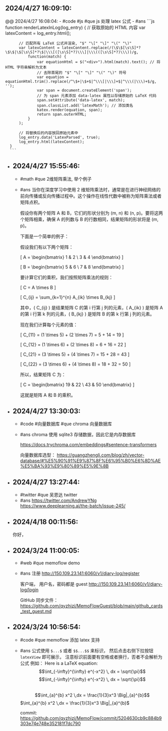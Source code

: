 ## 2024/4/27 16:09:10:
  @@ 2024/4/27 16:08:04:
	- #code #js
	  #que js 处理 latex 公式
	- #ans
	  ```js
	  function renderLatexInLog(log_entry) {
	      // 获取原始的 HTML 内容
	      var latexContent = log_entry.html();
	  
	      // 匹配所有 LaTeX 公式并渲染, "$" "\[" "\]" "\(" "\)"
	      var latexContent = latexContent.replace(/(\$\$[\s\S]*?\$\$|\$[\s\S]*?\$|\\\[([\s\S]*?)\\\]|\\\(([\s\S]*?)\\\))/g,
	          function(match) {
	              var equationHtml = $("<div>").html(match).text(); // 将 HTML 字符串解析为文本
	              // 去除首尾的 "$" "\[" "\]" "\(" "\)" 符号
	              var equation = equationHtml.trim().replace(/^\$+|\$+$|^\\\[|\\\]+$|^\\\(|\\\)+$/g, ''); 
	              var span = document.createElement('span');
	              // 为 span 元素添加 data-latex 属性以存储原始的 LaTeX 代码
	              span.setAttribute('data-latex', match);
	              span.classList.add('latexMath'); // 添加类名
	              katex.render(equation, span);
	              return span.outerHTML;
	          }
	      );
	  
	      // 将替换后的内容放回原始元素中
	      log_entry.data('LatexParsed', true);
	      log_entry.html(latexContent);
	  }
	  ```
- ## 2024/4/27 15:55:46:
	- #math
	  #que 2维矩阵乘法, 举个例子
	- #ans
	  当你在深度学习中使用 2 维矩阵乘法时，通常是在进行神经网络的前向传播或反向传播过程中。这个操作在线性代数中被称为矩阵乘法或者矩阵点积。
	  
	  假设你有两个矩阵 A 和 B，它们的形状分别为 (m, n) 和 (n, p)。要将这两个矩阵相乘，确保 A 的列数与 B 的行数相同，结果矩阵的形状将是 (m, p)。
	  
	  下面是一个简单的例子：
	  
	  假设我们有以下两个矩阵：
	  
	  \[ A = \begin{bmatrix} 1 & 2 \\ 3 & 4 \end{bmatrix} \]
	  
	  \[ B = \begin{bmatrix} 5 & 6 \\ 7 & 8 \end{bmatrix} \]
	  
	  要计算它们的乘积，我们按照矩阵乘法的规则：
	  
	  \[ C = A \times B \]
	  
	  \[ C_{ij} = \sum_{k=1}^{n} A_{ik} \times B_{kj} \]
	  
	  其中，\( C_{ij} \) 是结果矩阵 C 的第 i 行第 j 列的元素，\( A_{ik} \) 是矩阵 A 的第 i 行第 k 列的元素，\( B_{kj} \) 是矩阵 B 的第 k 行第 j 列的元素。
	  
	  现在我们计算每个元素的值：
	  
	  \[ C_{11} = (1 \times 5) + (2 \times 7) = 5 + 14 = 19 \]
	  
	  \[ C_{12} = (1 \times 6) + (2 \times 8) = 6 + 16 = 22 \]
	  
	  \[ C_{21} = (3 \times 5) + (4 \times 7) = 15 + 28 = 43 \]
	  
	  \[ C_{22} = (3 \times 6) + (4 \times 8) = 18 + 32 = 50 \]
	  
	  所以，结果矩阵 C 为：
	  
	  \[ C = \begin{bmatrix} 19 & 22 \\ 43 & 50 \end{bmatrix} \]
	  
	  这就是矩阵 A 和 B 的乘积。
- ## 2024/4/27 13:30:03:
	- #code #向量数据库
	  #que chroma 向量数据库
	- #ans
	  chroma 使用 sqlite3 存储数据，因此它是内存数据库
	  
	  https://docs.trychroma.com/embeddings#sentence-transformers
	  
	  向量数据库选型： https://guangzhengli.com/blog/zh/vector-database/#%E5%90%91%E9%87%8F%E6%95%B0%E6%8D%AE%E5%BA%93%E9%80%89%E5%9E%8B
- ## 2024/4/27 13:27:44:
	- #twitter
	  #que 吴恩达 twitter
	- #ans
	  https://twitter.com/AndrewYNg
	  https://www.deeplearning.ai/the-batch/issue-245/
- ## 2024/4/18 00:11:56:
  你好，
- ## 2024/3/24 11:00:05:
	- #web
	  #que memoflow demo
	- #ans
	  注册
	  http://150.109.23.141:6060/v1/diary-log/register
	  
	  客户端， 用户名，密码都是 guest
	  http://150.109.23.141:6060/v1/diary-log/login
	  
	  GitHub 同步文件：
	  https://github.com/qyzhizi/MemoFlowGuest/blob/main/github_cards_test_guest.md
- ## 2024/3/24 10:56:54:
	- #code
	  #que memoflow 添加 latex 支持
	- #ans
	   公式使用 `$...$` 或者 `$$...$$` 来标识， 然后点击右侧下拉按钮 `latexView` 即可展示， 注意标识前面要有空格或者换行，否者不会解析为公式
	  例如：
	  Here is a LaTeX equation: $$\int_{-\infty}^{\infty} e^{-x^2} \, dx = \sqrt{\pi}$$
	  $$\int_{-\infty}^{\infty} e^{-x^2} \, dx = \sqrt{\pi}$$  
	  $$\int_{a}^{b} x^2 \,dx = \frac{1}{3}x^3 \Big|_{a}^{b}$$
	  $\int_{a}^{b} x^2 \,dx = \frac{1}{3}x^3 \Big|_{a}^{b}$
	  
	  commit:
	  https://github.com/qyzhizi/MemoFlow/commit/5204630cb9c884b9303e74e748e352181f7dc790